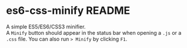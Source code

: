 # es6-css-minify README

A simple ES5/ES6/CSS3 minifier.  
A `Minify` button should appear in the status bar when opening a `.js` or a `.css` file. You can also run `> Minify` by clicking `F1`.
